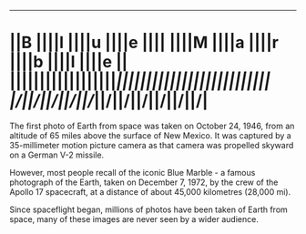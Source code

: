  ____  ____  ____  ____  _________  ____  ____  ____  ____  ____  ____ 
||B ||||l ||||u ||||e ||||       ||||M ||||a ||||r ||||b ||||l ||||e ||
||__||||__||||__||||__||||_______||||__||||__||||__||||__||||__||||__||
|/__\||/__\||/__\||/__\||/_______\||/__\||/__\||/__\||/__\||/__\||/__\|
==================

The first photo of Earth from space was taken on October 24, 1946, from an altitude of 65 miles above the surface of New Mexico. It was captured by a 35-millimeter motion picture camera as that camera was propelled skyward on a German V-2 missile. 

However, most people recall of the iconic Blue Marble - a famous photograph of the Earth, taken on December 7, 1972, by the crew of the Apollo 17 spacecraft, at a distance of about 45,000 kilometres (28,000 mi).

Since spaceflight began, millions of photos have been taken of Earth from space, many of these images are never seen by a wider audience.

